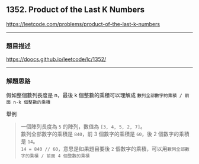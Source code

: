 ## 1352. Product of the Last K Numbers

https://leetcode.com/problems/product-of-the-last-k-numbers

****

### 題目描述

https://doocs.github.io/leetcode/lc/1352/

****

### 解題思路

假如整個數列長度是 n，最後 k 個整數的乘積可以理解成 `數列全部數字的乘積 / 前面 n-k 個整數的乘積`

舉例
> 一個陣列長度為 `5` 的陣列，數值為 `[3, 4, 5, 2, 7]`。  
> 數列全部數字的乘積是 `840`，前 3 個數字的乘積是 `60`，後 2 個數字的乘積是 `14`。  
> `14 = 840 // 60`，意思是如果題目要後 `2` 個數字的乘積，可以用`數列全部數字的乘積 / 前面 4 個整數的乘積`